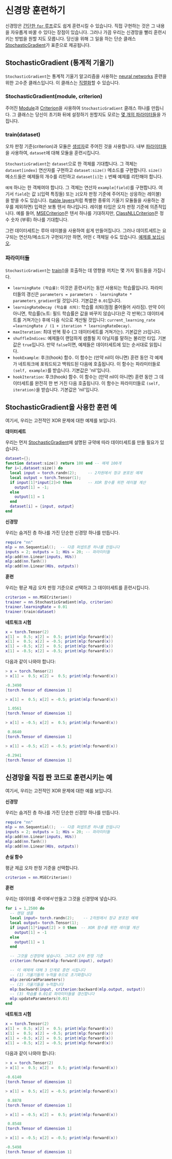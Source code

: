 <a name="nn.traningneuralnet.dok"></a>
# 신경망 훈련하기 #

신경망은 [간단한 `for` 루프](#nn.DoItYourself)로도 쉽게 훈련시킬 수 있습니다.
직접 구현하는 것은 그 내용을 자유롭게 바꿀 수 있다는 장점이 있습니다.
그러나 가끔 우리는 신경망을 빨리 훈련시키는 방법을 원할 지도 모릅니다.
당신을 위해 그 일을 하는 단순 클래스 [StochasticGradient](#nn.StochasticGradient)가 표준으로 제공됩니다.

<a name="nn.StochasticGradient.dok"></a>
## StochasticGradient (통계적 기울기) ##

`StochasticGradient`는 통계적 기울기 알고리즘을 사용하는 [neural networks](#nn.Module) 훈련을 위한 고수준 클래스입니다. 
이 클래스는 [직렬화](https://github.com/torch/torch7/blob/master/doc/serialization.md#serialization)할 수 있습니다.

<a name="nn.StochasticGradient"></a>
### StochasticGradient(module, criterion) ###

주어진 [Module](module.md#nn.Module)과 [Criterion](criterion.md#nn.Criterion)을 사용하여 `StochasticGradient` 클래스 하나를 만듭니다.
그 클래스는 당신이 초기화 뒤에 설정하기 원할지도 모르는 [몇 개의 파라미터들](#nn.StochasticGradientParameters)을 가집니다. 

<a name="nn.StochasticGradientTrain"></a>
### train(dataset) ###

오차 판정 기준(criterion)과 모듈은 [생성자](#nn.StochasticGradient)로 주어진 것을 사용합니다.
내부 [파라미터들](#nn.StochasticGradientParameters)을 사용하여, `dataset`에 대해 모듈을 훈련시킵니다.

`StochasticGradient`는 `dataset`으로 한 객체를 기대합니다. 
그 객체는 `dataset[index]` 연산자를 구현하고 `dataset:size()` 메소드를 구현합니다.
`size()` 메소드들은 예제들의 개수를 리턴하고 `dataset[i]`는 `i` 번째 예제를 리턴해야 합니다.

`예제` 하나는 한 객체여야 합니다. 그 객체는 연산자 `example[field]`를 구현합니다.
여기서 `field`는 값 `1`(입력 특징들) 또는 `2`(오차 판정 기준에 주어지는 상응하는 레이블)
을 받을 수도 있습니다.
([table layers](table.md#nn.TableLayers)처럼 특별한 종류의 기울기 모듈들을 사용하는 경우를 제외하면) 입력은 보통 텐서 하나입니다.
레이블 타입은 오차 판정 기준에 의존적입니다. 
예를 들어, [MSECriterion](criterion.md#nn.MSECriterion)은 텐서 하나를 기대하지만,
[ClassNLLCriterion](criterion.md#nn.ClassNLLCriterion)은 정수 숫자 (부류) 하나를 기대합니다.

그런 데이터세트는 루아 테이블을 사용하여 쉽게 만들어집니다. 
그러나 데이트세트는 요구되는 연산자/메소드가 구현되기만 하면, 어떤 `C` 객체일 수도 있습니다. 
[예제를 보십시오](#nn.DoItStochasticGradient).

<a name="nn.StochasticGradientParameters"></a>
### 파라미터들 ###

`StochasticGradient`는 [train()](#nn.StochasticGradientTrain)을 호출하는 데 영향을 끼치는 몇 가지 필드들을 가집니다.

  * `learningRate (학습률)`: 이것은 훈련시키는 동안 사용되는 학습률입니다. 파라미터들의 갱신은 `parameters = parameters - learningRate * parameters_gradient`일 것입니다. 기본값은 `0.01`입니다.
  * `learningRateDecay (학습률 쇠퇴)`: 학습률 쇠퇴(점점 줄어들어 사라짐). 만약 0이 아니면, 학습률(노트: 필드 학습률은 값을 바꾸지 않습니다)은 각 반복(그 데이터세트를 거쳐가는) 후에 다음 식으로 계산될 것입니다: `current_learning_rate =learningRate / (1 + iteration * learningRateDecay)`.
  * `maxIteration`: 최대 반복 횟수 (그 데이터세트를 거쳐가는). 기본값은 `25`입니다.
  * `shuffleIndices`: 예제들이 랜덤하게 샘플될 지 아닐지를 말하는 불리언 타입. 기본값은 `true`입니다. 만약 `false`이면, 예제들은 데이터세트에 있는 순서대로 읽힙니다.
  * `hookExample`: 후크(hook) 함수. 이 함수는 (만약 nil이 아니면) 훈련 동안 각 예제가 네트워크에 포워드되고 백워드된 다음에 호출됩니다. 이 함수는 파라미터들로 `(self, example)`를 받습니다. 기본값은 'nil'입니다. 
  * `hookIteration`: 후크(hook) 함수. 이 함수는 (만약 nil이 아니면) 훈련 동안 그 데이터세트를 완전히 한 번 거친 다음 호출됩니다. 이 함수는 파라미터들로 `(self, iteration)`을 받습니다. 기본값은 'nil'입니다. 

<a name="nn.DoItStochasticGradient"></a>
## StochasticGradient을 사용한 훈련 예 ##

여기서, 우리는 고전적인 XOR 문제에 대한 예제를 보입니다.

__데이터세트__

우리는 먼저 [StochasticGradient](#nn.StochasticGradientTrain)에 설명된 규약에 따라 데이터세트를 만들 필요가 있습니다. 
```lua
dataset={};
function dataset:size() return 100 end -- 예제 100개
for i=1,dataset:size() do 
  local input = torch.randn(2);     -- 2차원에서 정규 분포된 예제
  local output = torch.Tensor(1);
  if input[1]*input[2]>0 then       -- XOR 함수를 위한 레이블 계산
    output[1] = -1;
  else
    output[1] = 1
  end
  dataset[i] = {input, output}
end
```

__신경망__

우리는 숨겨진 층 하나를 가진 단순한 신경망 하나를 만듭니다.
```lua
require "nn"
mlp = nn.Sequential();  -- 다층 퍼셉트론 하나를 만듭니다
inputs = 2; outputs = 1; HUs = 20; -- 파라미터들
mlp:add(nn.Linear(inputs, HUs))
mlp:add(nn.Tanh())
mlp:add(nn.Linear(HUs, outputs))
```

__훈련__

우리는 평균 제곱 오차 판정 기준으로 선택하고 그 데이터세트를 훈련시킵니다.
```lua
criterion = nn.MSECriterion()  
trainer = nn.StochasticGradient(mlp, criterion)
trainer.learningRate = 0.01
trainer:train(dataset)
```

__네트워크 시험__

```lua
x = torch.Tensor(2)
x[1] =  0.5; x[2] =  0.5; print(mlp:forward(x))
x[1] =  0.5; x[2] = -0.5; print(mlp:forward(x))
x[1] = -0.5; x[2] =  0.5; print(mlp:forward(x))
x[1] = -0.5; x[2] = -0.5; print(mlp:forward(x))
```

다음과 같이 나와야 합니다:
```lua
> x = torch.Tensor(2)
> x[1] =  0.5; x[2] =  0.5; print(mlp:forward(x))

-0.3490
[torch.Tensor of dimension 1]

> x[1] =  0.5; x[2] = -0.5; print(mlp:forward(x))

 1.0561
[torch.Tensor of dimension 1]

> x[1] = -0.5; x[2] =  0.5; print(mlp:forward(x))

 0.8640
[torch.Tensor of dimension 1]

> x[1] = -0.5; x[2] = -0.5; print(mlp:forward(x))

-0.2941
[torch.Tensor of dimension 1]
```

<a name="nn.DoItYourself"></a>
## 신경망을 직접 짠 코드로 훈련시키는 예 ##

여기서, 우리는 고전적인 XOR 문제에 대한 예를 보입니다.

__신경망__

우리는 숨겨진 층 하나를 가진 단순한 신경망 하나를 만듭니다.
```lua
require "nn"
mlp = nn.Sequential();  -- 다층 퍼셉트론 하나를 만듭니다
inputs = 2; outputs = 1; HUs = 20; -- 파라미터들
mlp:add(nn.Linear(inputs, HUs))
mlp:add(nn.Tanh())
mlp:add(nn.Linear(HUs, outputs))
```

__손실 함수__

평균 제곱 오차 판정 기준을 선택합니다.
```lua
criterion = nn.MSECriterion()  
```

__훈련__

우리는 데이터를 _즉석에서_ 만들고 그것을 신경망에 넣습니다.

```lua
for i = 1,2500 do
  -- 랜덤 샘플
  local input= torch.randn(2);    -- 2차원에서 정규 분포된 예제
  local output= torch.Tensor(1);
  if input[1]*input[2] > 0 then  -- XOR 함수를 위한 레이블 계산
    output[1] = -1
  else
    output[1] = 1
  end

  -- 그것을 신경망에 넣습니다. 그리고 오차 판정 기준
  criterion:forward(mlp:forward(input), output)

  -- 이 예제에 대해 3 단계로 훈련 시킵니다
  -- (1) 기울기들의 누적을 0으로 초기화합니다
  mlp:zeroGradParameters()
  -- (2) 기울기들을 누적합니다
  mlp:backward(input, criterion:backward(mlp.output, output))
  -- (3) 학습률 0.01로 파라미터들을 갱신합니다
  mlp:updateParameters(0.01)
end
```

__네트워크 시험__

```lua
x = torch.Tensor(2)
x[1] =  0.5; x[2] =  0.5; print(mlp:forward(x))
x[1] =  0.5; x[2] = -0.5; print(mlp:forward(x))
x[1] = -0.5; x[2] =  0.5; print(mlp:forward(x))
x[1] = -0.5; x[2] = -0.5; print(mlp:forward(x))
```

다음과 같이 나와야 합니다:
```lua
> x = torch.Tensor(2)
> x[1] =  0.5; x[2] =  0.5; print(mlp:forward(x))

-0.6140
[torch.Tensor of dimension 1]

> x[1] =  0.5; x[2] = -0.5; print(mlp:forward(x))

 0.8878
[torch.Tensor of dimension 1]

> x[1] = -0.5; x[2] =  0.5; print(mlp:forward(x))

 0.8548
[torch.Tensor of dimension 1]

> x[1] = -0.5; x[2] = -0.5; print(mlp:forward(x))

-0.5498
[torch.Tensor of dimension 1]
```
